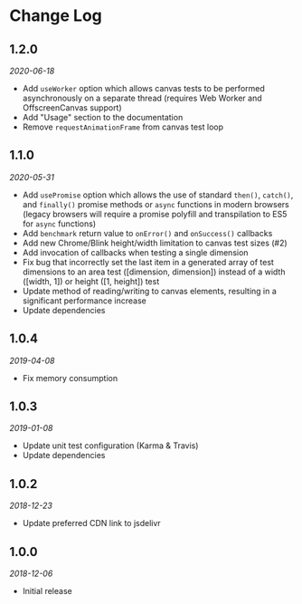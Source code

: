 # Change Log

## 1.2.0

*2020-06-18*

- Add `useWorker` option which allows canvas tests to be performed asynchronously on a separate thread (requires Web Worker and OffscreenCanvas support)
- Add "Usage" section to the documentation
- Remove `requestAnimationFrame` from canvas test loop

## 1.1.0

*2020-05-31*

- Add `usePromise` option which allows the use of standard `then()`, `catch()`, and `finally()` promise methods or `async` functions in modern browsers (legacy browsers will require a promise polyfill and transpilation to ES5 for `async` functions)
- Add `benchmark` return value to `onError()` and `onSuccess()` callbacks
- Add new Chrome/Blink height/width limitation to canvas test sizes (#2)
- Add invocation of callbacks when testing a single dimension
- Fix bug that incorrectly set the last item in a generated array of test dimensions to an area test ([dimension, dimension]) instead of a width ([width, 1]) or height ([1, height]) test
- Update method of reading/writing to canvas elements, resulting in a significant performance increase
- Update dependencies

## 1.0.4

*2019-04-08*

- Fix memory consumption

## 1.0.3

*2019-01-08*

- Update unit test configuration (Karma & Travis)
- Update dependencies

## 1.0.2

*2018-12-23*

- Update preferred CDN link to jsdelivr

## 1.0.0

*2018-12-06*

- Initial release

